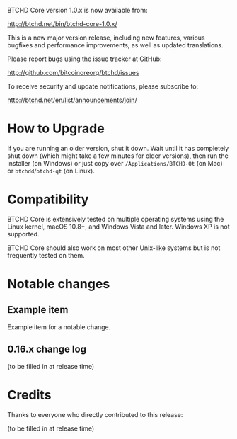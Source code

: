 BTCHD Core version 1.0.x is now available from:

  <http://btchd.net/bin/btchd-core-1.0.x/>

This is a new major version release, including new features, various bugfixes
and performance improvements, as well as updated translations.

Please report bugs using the issue tracker at GitHub:

  <http://github.com/bitcoinoreorg/btchd/issues>

To receive security and update notifications, please subscribe to:

  <http://btchd.net/en/list/announcements/join/>

How to Upgrade
==============

If you are running an older version, shut it down. Wait until it has completely
shut down (which might take a few minutes for older versions), then run the
installer (on Windows) or just copy over `/Applications/BTCHD-Qt` (on Mac)
or `btchdd`/`btchd-qt` (on Linux).

Compatibility
==============

BTCHD Core is extensively tested on multiple operating systems using
the Linux kernel, macOS 10.8+, and Windows Vista and later. Windows XP is not supported.

BTCHD Core should also work on most other Unix-like systems but is not
frequently tested on them.

Notable changes
===============

Example item
-------------

Example item for a notable change.

0.16.x change log
------------------

(to be filled in at release time)

Credits
=======

Thanks to everyone who directly contributed to this release:

(to be filled in at release time)
